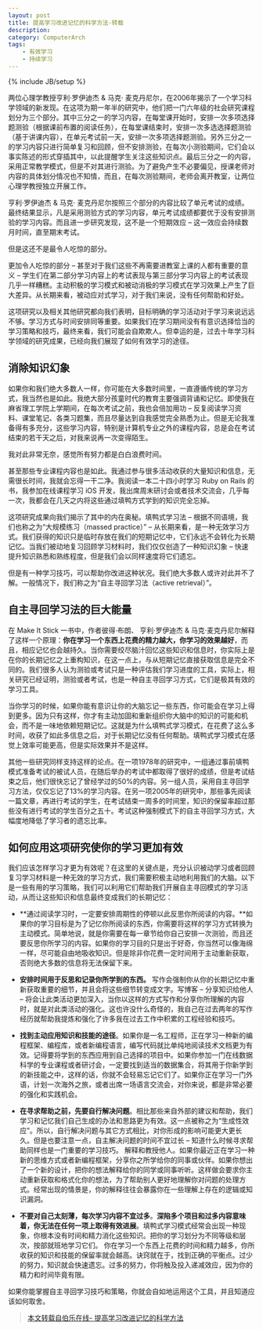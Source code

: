 ```yaml
---
layout: post
title: 提高学习改进记忆的科学方法-转载
description:
category: ComputerArch
tags:
    - 有效学习
    - 持续学习
---
```

{% include JB/setup %}

两位心理学教授亨利·罗伊迪杰 & 马克· 麦克丹尼尔，在2006年揭示了一个学习科学领域的新发现。在这项为期一年半的研究中，他们把一门六年级的社会研究课程划分为三个部分。其中三分之一的学习内容，在每堂课开始时，安排一次多项选择题测验（根据课前布置的阅读任务），在每堂课结束时，安排一次多选选择题测验（基于讲课内容），在单元考试前一天，安排一次多项选择题测验。另外三分之一的学习内容只进行简单复习和回顾，但不安排测验，在每次小测验期间，它们会以事实陈述的形式穿插其中，以此提醒学生关注这些知识点。最后三分之一的内容，采用正常教学模式，但是不对其进行测验。为了避免产生不必要偏见，授课老师对内容的具体划分情况也不知情，而且，在每次测验期间，老师会离开教室，让两位心理学教授独立开展工作。

亨利·罗伊迪杰 & 马克· 麦克丹尼尔按照三个部分的内容比较了单元考试的成绩。最终结果显示，凡是采用测验方式的学习内容，单元考试成绩都要优于没有安排测验的学习内容。而且进一步研究发现，这不是一个短期效应 – 这一效应会持续数月时间，直至期末考试。

但是这还不是最令人吃惊的部分。

更加令人吃惊的部分 – 甚至对于我们这些不再需要进教室上课的人都有重要的意义 – 学生们在第二部分学习内容上的考试表现与第三部分学习内容上的考试表现几乎一样糟糕。主动积极的学习模式和被动消极的学习模式在学习效果上产生了巨大差异。从长期来看，被动应对式学习，对于我们来说，没有任何帮助和好处。

这项研究以及相关其他研究都向我们表明，目标明确的学习活动对于学习来说远远不够。学习方式与时间安排同等重要。如果我们在学习期间没有有意识选择恰当的学习策略和技巧，最终来看，我们可能会自欺欺人。但幸运的是，过去十年学习科学领域的研究成果，已经向我们展现了如何有效学习的途径。

## 消除知识幻象

如果你和我们绝大多数人一样，你可能在大多数时间里，一直遵循传统的学习方式，我当然也是如此。我绝大部分孩童时代的教育主要强调背诵和记忆。即使我在麻省理工学院上学期间，在每次考试之前，我也会倍加用功 – 反复阅读学习资料、课堂笔记、各类习题集，而且尽量达到自我感觉完全熟悉为止。但是无论我准备得有多充分，这些学习内容，特别是计算机专业之外的课程内容，总是会在考试结束的若干天之后，对我来说再一次变得陌生。

我对此非常无奈，感觉所有努力都是白白浪费时间。

甚至那些专业课程内容也是如此。我通过参与很多活动收获的大量知识和信息，无需很长时间，我就会忘得一干二净。我阅读一本二十四小时学习 Ruby on Rails 的书，我参加在线课程学习 iOS 开发，我出席周末研讨会或者技术交流会，几乎每一次，我都会在几天之内将这些通过填鸭方式学到的知识完全忘掉。

这项研究成果向我们揭示了其中的内在奥秘。填鸭式学习法 – 根据不同语境，我们也称之为“大规模练习（massed practice）” – 从长期来看，是一种无效学习方式。我们获得的知识只是临时存放在我们的短期记忆中，它们永远不会转化为长期记忆。当我们被动地复习回顾学习材料时，我们仅仅创造了一种知识幻象 – 快速提升知识熟悉和熟练程度，但是我们会以同样速度将它们遗忘。

但是有一种学习技巧，可以帮助你改进这种状况。我们绝大多数人或许对此并不了解。一般情况下，我们称之为“自主寻回学习法（active retrieval）”。


## 自主寻回学习法的巨大能量

在 Make It Stick 一书中，作者彼得·布朗、 亨利·罗伊迪杰 & 马克·麦克丹尼尔解释了这样一个原理：**你在学习一个东西上花费的精力越大，你学习的效果越好**，而且，相应记忆也会越持久。当你需要绞尽脑汁回忆这些知识和信息时，你实际上是在你的长期记忆之上重构知识，在这一点上，与从短期记忆直接获取信息是完全不同的。我们很多人认为测验或考试只是一种评估我们学习进度的工具，实际上，相关研究已经证明，测验或者考试，也是一种自主寻回学习方式，它们是极其有效的学习工具。

当你学习的时候，如果你能有意识让你的大脑忘记一些东西，你可能会在学习上得到更多。因为只有这样，你才有主动加固和重新组织你大脑中的知识的可能和机会，而不是一味地依赖短期记忆。这就是为什么填鸭式学习模式，在花费了这么多时间，收获了如此多信息之后，对于长期记忆没有任何帮助。填鸭式学习模式在感觉上效率可能更高，但是实际效果并不是这样。

其他一些研究同样支持这样的论点。在一项1978年的研究中，一组通过事前填鸭模式准备考试的被试人员，在随后举办的考试中都取得了很好的成绩，但是考试结束之后，他们很快忘记了曾经学过的50%的内容。另一组人员，采用自主寻回学习方法，仅仅忘记了13%的学习内容。在另一项2005年的研究中，那些事先阅读一篇文章，再进行考试的学生，在考试结束一周多的时间里，知识的保留率超过那些没有进行考试的学生百分之五十。考试这种强制模式下的自主寻回学习方式，大幅度地降低了学习者的遗忘比率。

## 如何应用这项研究使你的学习更加有效

我们应该怎样学习才更为有效呢？在这里的关键点是，充分认识被动学习或者回顾复习学习材料是一种无效的学习方式，我们需要积极主动地利用我们的大脑。以下是一些有用的学习策略，我们可以利用它们帮助我们开展自主寻回模式的学习活动，从而让这些知识和信息最终变成我们的长期记忆：

* **通过阅读学习时，一定要安排周期性的停顿以此反思你所阅读的内容。**如果你的学习目标是为了记忆你所阅读的东西，你需要将这样的学习方式转换为主动模式。简单地说，就是你需要在每一章节给你自己安排一次测验，而且还要反思你所学习的内容。如果你的学习目的只是出于好奇，你当然可以像海绵一样，尽可能自由地吸收知识。但是除非你花费一定时间用于主动重新获取，否则绝大多数的信息将无法保留下来。

* **安排时间用于反思和记录你所学到的东西。** 写作会强制你从你的长期记忆中重新获取重要的细节，并且会将这些细节转变成文字。写博客 – 分享知识给他人 – 将会让此类活动更加深入，当你以这样的方式写作和分享你所理解的内容时，就是对此类活动的强化。这也许没什么奇怪的，我自己在过去两年的写作经历就帮助我提炼和强化了许多我在过去工作中积累的工程经验和技巧。

* **找到主动应用知识和技能的途径**。如果你是一名工程师，正在学习一种新的编程框架、编程库，或者新编程语言，编写代码就比单纯地阅读技术文档更为有效。记得要将学到的东西应用到自己选择的项目中。如果你参加一门在线数据科学的专业课程或者研讨会，一定要找到适当的数据集合，将其用于你新学到的新技能之中，这样的话，你就不会轻易忘记它们了。如果你正在学习一门外语，计划一次海外之旅，或者出席一场语言交流会，对你来说，都是非常必要的强化和实践机会。

* **在寻求帮助之前，先要自行解决问题**。相比那些来自外部的建议和帮助，我们学习和记忆我们自己生成的办法和思路更为有效。这一点被称之为“生成性效应”。所以，自行解决问题与其它方式相比，对你形成的影响可能更大更长久。但是也要注意一点，自主解决问题的时间不宜过长 – 知道什么时候寻求帮助同样也是一门重要的学习技巧。
解释和教授他人。如果你最近正在学习一种新的思维方式或者新编程框架，分享你之所学给你的同事或伙伴。如果你想出了一个新的设计，把你的想法解释给你的同学或同事听听。这样做会要求你主动重新获取和格式化你的想法，为了帮助别人更好地理解你对问题的处理方式。经常出现的情景是，你的解释往往会暴露你在一些理解上存在的逻辑或知识漏洞。

* **不要对自己太刻薄，每次学习内容不宜过多**。**深陷多个项目和过多内容意味着，你无法在任何一项上取得有效进展**。填鸭式学习模式经常会出现一种现象，你根本没有时间和精力消化这些知识。把你的学习划分为不同等级和层次，按部就班地学习它们。
你在学习一个东西上花费的时间和精力越多，你所收获的知识和技能的保留率就会越高。诀窍就在于，找到正确的平衡点。过少的努力，知识就会快速遗忘。过多的努力，你将触及投入递减效应，因为你的精力和时间毕竟有限。

如果你能掌握自主寻回学习技巧和策略，你就会自如地运用这个工具，并且知道应该如何取舍。

>[本文转载自伯乐在线- 提高学习改进记忆的科学方法](http://blog.jobbole.com/100986/)
